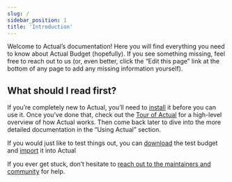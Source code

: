 ```yaml
---
slug: /
sidebar_position: 1
title: 'Introduction'
---
```


Welcome to Actual’s documentation! Here you will find everything you need to know about Actual Budget (hopefully). If you see something missing, feel free to reach out to us (or, even better, click the “Edit this page” link at the bottom of any page to add any missing information yourself).

## What should I read first?

If you’re completely new to Actual, you’ll need to [install](./install/index.md) it before you can use it. Once you’ve done that, check out the [Tour of Actual](./tour/index.md) for a high-level overview of how Actual works. Then come back later to dive into the more detailed documentation in the “Using Actual” section.

If you would just like to test things out, you can [download](/test-budget.zip) the test budget and [import](./migration/actual-import.md) it into Actual

If you ever get stuck, don’t hesitate to [reach out to the maintainers and community](/contact) for help.
